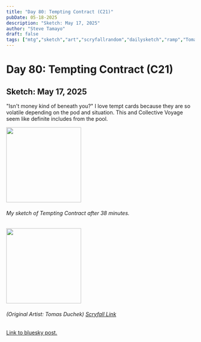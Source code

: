```yaml
---
title: "Day 80: Tempting Contract (C21)"
pubDate: 05-18-2025
description: "Sketch: May 17, 2025"
author: "Steve Tamayo"
draft: false
tags: ["mtg","sketch","art","scryfallrandom","dailysketch","ramp","Tomas Duchek"]
---
```

# Day 80: Tempting Contract (C21)
## Sketch: May 17, 2025


"Isn't money kind of beneath you?" I love tempt cards because they are so volatile depending on the pod and situation. This and Collective Voyage seem like definite includes from the pool.


<img src="https://cdn.bsky.app/img/feed_fullsize/plain/did:plc:vlb3baqyfxfheceuqyubujfl/bafkreie4defr5zvuofwflclb7u7ofxspik7a6bglmy4wssujpu45e7ooey@jpeg" height="200">


###### My sketch of Tempting Contract after 38 minutes.
<img src="https://cards.scryfall.io/large/front/9/4/94ac96b6-5e67-43fb-ba65-fbcccb82bf1c.jpg?1625192695" height="200">


###### (Original Artist: Tomas Duchek) [Scryfall Link](https://scryfall.com/card/c21/78/tempting-contract)


[Link to bluesky post.](https://bsky.app/profile/sorocoroto.bsky.social/post/3lpip4dimbs2e)